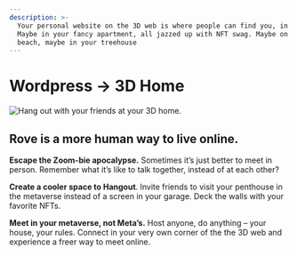 ```yaml
---
description: >-
  Your personal website on the 3D web is where people can find you, in person.
  Maybe in your fancy apartment, all jazzed up with NFT swag. Maybe on the
  beach, maybe in your treehouse
---
```


# Wordpress → 3D Home

![Hang out with your friends at your 3D home.](<../.gitbook/assets/Home\_01 (1) (1).png>)

## Rove is a more human way to live online.

**Escape the Zoom-bie apocalypse.** Sometimes it’s just better to meet in person. Remember what it’s like to talk together, instead of at each other?

**Create a cooler space to Hangout**. Invite friends to visit your penthouse in the metaverse instead of a screen in your garage. Deck the walls with your favorite NFTs.

**Meet in your metaverse, not Meta’s.** Host anyone, do anything – your house, your rules. Connect in your very own corner of the the 3D web and experience a freer way to meet online.

